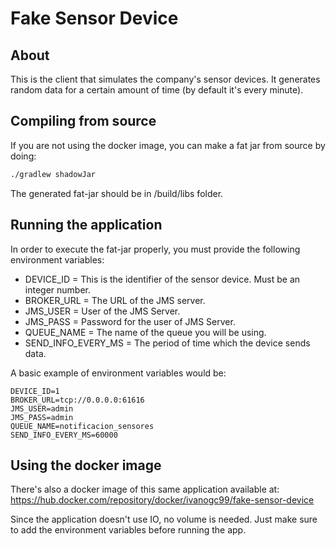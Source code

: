 # Fake Sensor Device

## About 
This is the client that simulates the company's sensor devices. It generates random data for a certain amount
of time (by default it's every minute). 

## Compiling from source

If you are not using the docker image, you can make a fat jar from source by doing:
```bash
./gradlew shadowJar
```

The generated fat-jar should be in /build/libs folder.


## Running the application 
In order to execute the fat-jar properly, you must provide the following environment variables:

- DEVICE_ID = This is the identifier of the sensor device. Must be an integer number.
- BROKER_URL = The URL of the JMS server.
- JMS_USER = User of the JMS Server.
- JMS_PASS = Password for the user of JMS Server.
- QUEUE_NAME = The name of the queue you will be using.
- SEND_INFO_EVERY_MS = The period of time which the device sends data. 

A basic example of environment variables would be:

```dotenv
DEVICE_ID=1
BROKER_URL=tcp://0.0.0.0:61616
JMS_USER=admin
JMS_PASS=admin
QUEUE_NAME=notificacion_sensores
SEND_INFO_EVERY_MS=60000
```

## Using the docker image

There's also a docker image of this same application available at: 
https://hub.docker.com/repository/docker/ivanogc99/fake-sensor-device

Since the application doesn't use IO, no volume is needed. Just make sure to add the environment variables
before running the app.